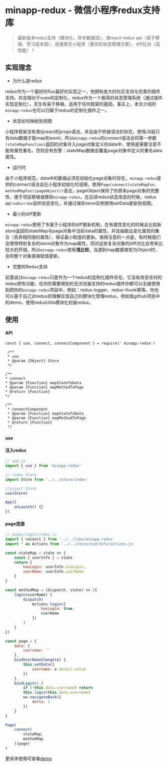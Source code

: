 # minapp-redux - 微信小程序redux支持库
> 最新版本redux支持（模块化、异步数据流）、类react-redux api（易于移植、学习成本低）、连接原生小程序（更优的状态管理方案）、diff比对（高性能）！

## 实现理念

+ 为什么是redux

redux作为一个最好的flux最好的实现之一，他拥有庞大的社区支持与完善的插件支持。并且相对于vuex的定制化，redux作为一个极简的状态管理系统（通过插件实现定制化），天生有易于移植、适用于任何框架的基因。事实上，本文介绍的`minapp-redux`也可以归属于redux的定制化插件之一。

+ 状态如何映射到视图

 小程序框架没有类似react的props语法，并且由于桥接语法的存在，使得JS层只有data数据才能map到wxml。所以`minapp-redux`的connect语法会将第一参数`(stateMapFunction)`返回的对象并入page对象定义的data中，使用是需要注意不能有属性重名，否则会有告警：stateMap数据会覆盖page对象中定义的重名data属性。
 
+ 运行时

由于小程序规范，data中的数据必须在初始化page对象时存在，`minapp-redux`提供的connect语法会在小程序初始化时调用，使用`Page(connect(stateMapFun, methodMapFun)(pageObject))`语法，pageObject保持了你原本page对象的完整性，便于项目移植或移除`minapp-redux`。在后续redux状态改变的时候，redux api `subscribe`监听状态变化，并通过保存store实例使用setData更新到视图。

+ 最小的diff更新

`minapp-redux`使用了专属于小程序的diff更新机制，在有属性变化的时候会比较新store返回的stateMap与page对象中当前data的属性，并且抽取出变化属性的集合（丢弃相同值的属性），保证最小粒度的更新。值得注意的一点是，有时候我们会使用特别复杂的store对象作为map属性，而对这些复杂对象的diff对比会带来比较大的开销，所以`minapp-redux`使用<b>浅比较</b>，当遇到map数据类型为Object时，会将整个对象直接赋值更新。

+ 完整的Redux支持

前面说过`minapp-redux`只是作为一个redux的定制化插件存在，它没有改变任何的redux原有功能，任何你需要用到的无浏览器支持的redux插件你都可以无缝使用到把你的`minapp-redux`项目中，例如：redux-logger、redux-thunk等等。你也可以基于自己对redux的理解实现自己的模块化管理redux，例如我github项目中的demo，使用reduxUtils模块化封装redux。

## 使用

#### API

```
const { use, connect, connectComponent } = require(' minapp-redux')

 /**
 * use
 * @param {Object} Store
 */

/**
* connect
* @param {Function} mapStateToData
* @param {Function} mapMethodToPage
* @return {Function}
*/

/**
 * connectComponent
 * @param {Function} mapStateToData
 * @param {Function} mapMethodToPage
 * @return {Function}
 */

```

#### use

#### 注入redux
```js
// app.js
import { use } from 'minapp-redux'

// redux Store
import Store from '../../store/index'

//inject Store
use(Store)

App({
    onLaunch() {}
})

```
#### page连接
```js
// pages/login/index.js
import { connect } from '../../libs/minapp-redux'
import * as Actions from '../../store/userInfo/actions.js'

const stateMap = state => {
    const { userInfo } = state
    return {
        hasLogin: userInfo.hasLogin,
        userName: userInfo.userName
    }
}

const methodMap = (dispatch, state) => ({
    login(userName) {
        dispatch(
            Actions.login({
                hasLogin: true,
                userName
            })
        )
    }
})

const page = {
    data: {
        username: ''
    },
    bindUserNameChange(e) {
        this.setData({
            username: e.detail.value
        })
    },
    bindLogin() {
        if (!this.data.username) return
        this.login(this.data.username)
        wx.navigateBack({
            delta: 1
        })
    }
}

Page(
    connect(
        stateMap,
        methodMap
    )(page)
)

```

更具体使用可查看[demo](https://github.com/zoenleo/minapp-redux/tree/master/demo)

```
